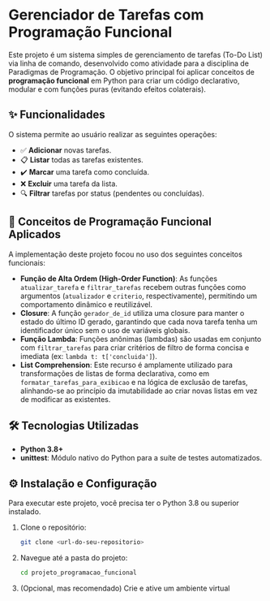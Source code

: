 # Gerenciador de Tarefas com Programação Funcional

Este projeto é um sistema simples de gerenciamento de tarefas (To-Do List) via linha de comando, desenvolvido como atividade para a disciplina de Paradigmas de Programação. O objetivo principal foi aplicar conceitos de **programação funcional** em Python para criar um código declarativo, modular e com funções puras (evitando efeitos colaterais).

## ✨ Funcionalidades

O sistema permite ao usuário realizar as seguintes operações:

-   ✅ **Adicionar** novas tarefas.
-   📋 **Listar** todas as tarefas existentes.
-   ✔️ **Marcar** uma tarefa como concluída.
-   ❌ **Excluir** uma tarefa da lista.
-   🔍 **Filtrar** tarefas por status (pendentes ou concluídas).

## 🚀 Conceitos de Programação Funcional Aplicados

A implementação deste projeto focou no uso dos seguintes conceitos funcionais:

-   **Função de Alta Ordem (High-Order Function)**: As funções `atualizar_tarefa` e `filtrar_tarefas` recebem outras funções como argumentos (`atualizador` e `criterio`, respectivamente), permitindo um comportamento dinâmico e reutilizável.
-   **Closure**: A função `gerador_de_id` utiliza uma closure para manter o estado do último ID gerado, garantindo que cada nova tarefa tenha um identificador único sem o uso de variáveis globais.
-   **Função Lambda**: Funções anônimas (lambdas) são usadas em conjunto com `filtrar_tarefas` para criar critérios de filtro de forma concisa e imediata (ex: `lambda t: t['concluida']`).
-   **List Comprehension**: Este recurso é amplamente utilizado para transformações de listas de forma declarativa, como em `formatar_tarefas_para_exibicao` e na lógica de exclusão de tarefas, alinhando-se ao princípio da imutabilidade ao criar novas listas em vez de modificar as existentes.

## 🛠️ Tecnologias Utilizadas

-   **Python 3.8+**
-   **unittest**: Módulo nativo do Python para a suíte de testes automatizados.

## ⚙️ Instalação e Configuração

Para executar este projeto, você precisa ter o Python 3.8 ou superior instalado.

1.  Clone o repositório:
    ```sh
    git clone <url-do-seu-repositorio>
    ```

2.  Navegue até a pasta do projeto:
    ```sh
    cd projeto_programacao_funcional
    ```

3.  (Opcional, mas recomendado) Crie e ative um ambiente virtual
